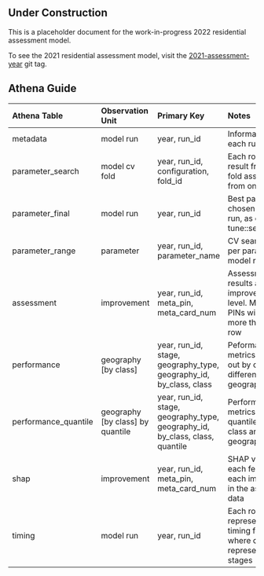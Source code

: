 
<!-- README.md is generated from README.Rmd. Please edit that file -->

## Under Construction

This is a placeholder document for the work-in-progress 2022 residential
assessment model.

To see the 2021 residential assessment model, visit the
[2021-assessment-year](https://gitlab.com/ccao-data-science---modeling/models/ccao_res_avm/-/tree/2021-assessment-year)
git tag.

## Athena Guide

| Athena Table         | Observation Unit                   | Primary Key                                                                  | Notes                                                                                    |
|:---------------------|:-----------------------------------|:-----------------------------------------------------------------------------|:-----------------------------------------------------------------------------------------|
| metadata             | model run                          | year, run_id                                                                 | Information about each run                                                               |
| parameter_search     | model cv fold                      | year, run_id, configuration, fold_id                                         | Each row is the result from one fold assessment from one iteration                       |
| parameter_final      | model run                          | year, run_id                                                                 | Best parameters chosen for each run, as chosen by tune::select_best()                    |
| parameter_range      | parameter                          | year, run_id, parameter_name                                                 | CV search range per parameter per model run                                              |
| assessment           | improvement                        | year, run_id, meta_pin, meta_card_num                                        | Assessment results at the improvement level. Multi-card PINs will have more than one row |
| performance          | geography \[by class\]             | year, run_id, stage, geography_type, geography_id, by_class, class           | Peformance metrics broken out by class for different levels of geography                 |
| performance_quantile | geography \[by class\] by quantile | year, run_id, stage, geography_type, geography_id, by_class, class, quantile | Performance metrics by quantile within class and geography                               |
| shap                 | improvement                        | year, run_id, meta_pin, meta_card_num                                        | SHAP values for each feature of each improvement in the assessment data                  |
| timing               | model run                          | year, run_id                                                                 | Each row represents the timing for one run, where columns represent the stages           |
